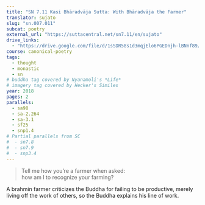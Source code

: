 ```yaml
---
title: "SN 7.11 Kasi Bhāradvāja Sutta: With Bhāradvāja the Farmer"
translator: sujato
slug: "sn.007.011"
subcat: poetry
external_url: "https://suttacentral.net/sn7.11/en/sujato"
drive_links:
  - "https://drive.google.com/file/d/1sSDR58s1d3mqjElo6PGEDnjh-lBNnf89/view?usp=drivesdk"
course: canonical-poetry
tags:
  - thought
  - monastic
  - sn
# buddha tag covered by Nyanamoli's *Life*
# imagery tag covered by Hecker's Similes
year: 2018
pages: 2
parallels:
  - sa98
  - sa-2.264
  - sa-3.1
  - sf25
  - snp1.4
# Partial parallels from SC
#  - sn7.8
#  - sn7.9
#  - snp3.4
---
```


> Tell me how you’re a farmer when asked:  
how am I to recognize your farming?

A brahmin farmer criticizes the Buddha for failing to be productive, merely living off the work of others, so the Buddha explains his line of work.

